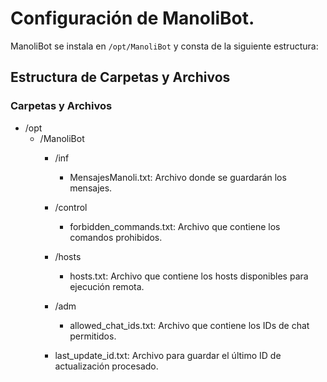 # Configuración de ManoliBot.

ManoliBot se instala en `/opt/ManoliBot` y consta de la siguiente estructura:

## Estructura de Carpetas y Archivos

### Carpetas y Archivos

- /opt
  - /ManoliBot
      - /inf
      
          - MensajesManoli.txt: Archivo donde se guardarán los mensajes.
      - /control

          - forbidden_commands.txt: Archivo que contiene los comandos prohibidos.
      - /hosts
      
          - hosts.txt: Archivo que contiene los hosts disponibles para ejecución remota.
      - /adm
        
          - allowed_chat_ids.txt: Archivo que contiene los IDs de chat permitidos.
    - last_update_id.txt: Archivo para guardar el último ID de actualización procesado.



